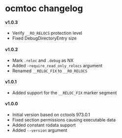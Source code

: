 ocmtoc changelog
================

#### v1.0.3
- Verify `__RO_RELOCS` protection level
- Fixed DebugDirectoryEntry size

#### v1.0.2
- Mark `.reloc` and `.debug` as NX
- Added `-require_read_only_relocs` argument
- Renamed `__RELOC_FIX` to `__RO_RELOCS`

#### v1.0.1
- Added support for the `__RELOC_FIX` marker segment

#### v1.0.0
- Initial version based on cctools 973.0.1
- Fixed section permissions causing executable data
- Added constant rodata support
- Added `--version` argument
